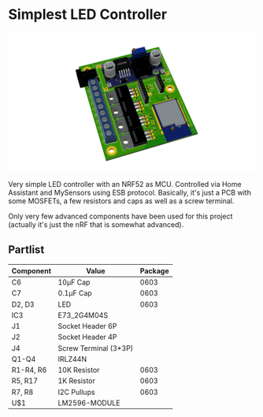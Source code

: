 # Simplest LED Controller

![rendering](rendering.png)

Very simple LED controller with an NRF52 as MCU. Controlled via Home Assistant and MySensors using ESB protocol. Basically, it's just a PCB with some MOSFETs, a few resistors and caps as well as a screw terminal.

Only very few advanced components have been used for this project (actually it's just the nRF that is somewhat advanced).

## Partlist

|Component           |Value                    | Package |
|--------------------|-------------------------|---------|
|C6                  | 10µF Cap                |0603     |
|C7                  | 0.1µF Cap               |0603     |
|D2, D3              | LED                     |0603     |
|IC3                 | E73_2G4M04S             |         |
|J1                  | Socket Header 6P        |         |
|J2                  | Socket Header 4P        |         |
|J4                  | Screw Terminal (3*3P)   |         |
|Q1-Q4               | IRLZ44N                 ||TO-220  |
|R1-R4, R6           | 10K Resistor            |0603     |
|R5, R17             | 1K Resistor             |0603     |
|R7, R8              | I2C Pullups             |0603     |
|U$1                 | LM2596-MODULE           |         |